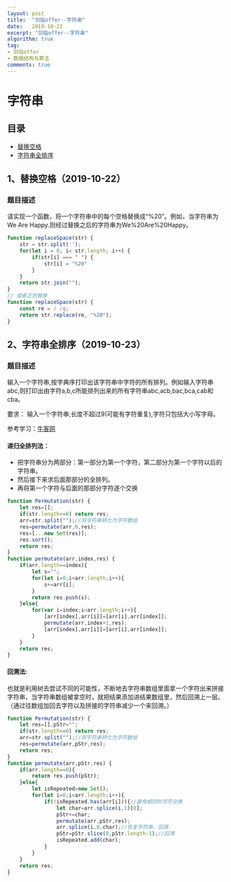 ```yaml
---
layout: post
title:  "剑指offer--字符串"
date:   2019-10-22
excerpt: "剑指offer--字符串" 
algorithm: true
tag:
- 剑指offer
- 数据结构与算法
comments: true
---
```


# 字符串

## 目录

* [替换空格](#1替换空格2019-10-22)
* [字符串全排序](#2字符串全排序2019-10-23)


## 1、替换空格（2019-10-22）

### 题目描述

请实现一个函数，将一个字符串中的每个空格替换成“%20”。例如，当字符串为We Are Happy.则经过替换之后的字符串为We%20Are%20Happy。

```javascript
function replaceSpace(str) {
    str = str.split('');
    for(let i = 0; i< str.length; i++) {
        if(str[i] === " ") {
            str[i] = "%20"
        }
    }
    return str.join("");
}
// 或者正则替换
function replaceSpace(str) {
    const re = / /g;
    return str.replace(re, "%20");
}
```

## 2、字符串全排序（2019-10-23）

### 题目描述

输入一个字符串,按字典序打印出该字符串中字符的所有排列。例如输入字符串abc,则打印出由字符a,b,c所能排列出来的所有字符串abc,acb,bac,bca,cab和cba。

要求： 输入一个字符串,长度不超过9(可能有字符重复),字符只包括大小写字母。

参考学习：[牛客网](https://www.nowcoder.com/questionTerminal/fe6b651b66ae47d7acce78ffdd9a96c7)

#### 递归全排列法：

* 把字符串分为两部分：第一部分为第一个字符，第二部分为第一个字符以后的字符串。
* 然后接下来求后面那部分的全排列。
* 再将第一个字符与后面的那部分字符逐个交换

```javascript
function Permutation(str) {
    let res=[];
    if(str.length<=0) return res;
    arr=str.split("");//将字符串转化为字符数组
    res=permutate(arr,0,res);
    res=[...new Set(res)];
    res.sort();
    return res;
}
function permutate(arr,index,res) {
    if(arr.length==index){
        let s="";
        for(let i=0;i<arr.length;i++){
            s+=arr[i];
        }
        return res.push(s);
    }else{
        for(var i=index;i<arr.length;i++){
            [arr[index],arr[i]]=[arr[i],arr[index]];
            permutate(arr,index+1,res);
            [arr[index],arr[i]]=[arr[i],arr[index]];
        }
    }
    return res;
}
```

#### 回溯法:

也就是利用树去尝试不同的可能性，不断地去字符串数组里面拿一个字符出来拼接字符串，当字符串数组被拿空时，就把结果添加进结果数组里，然后回溯上一层。（通过往数组加回去字符以及拼接的字符串减少一个来回溯。）

```javascript
function Permutation(str) {
    let res=[],pStr="";
    if(str.length<=0) return res;
    arr=str.split("");//将字符串转化为字符数组
    res=permutate(arr,pStr,res);
    return res;
}
function permutate(arr,pStr,res) {
    if(arr.length==0){
        return res.push(pStr);
    }else{
        let isRepeated=new Set();
        for(let i=0;i<arr.length;i++){
            if(!isRepeated.has(arr[i])){//避免相同的字符交换
                let char=arr.splice(i,1)[0];
                pStr+=char;
                permutate(arr,pStr,res);
                arr.splice(i,0,char);//恢复字符串，回溯
                pStr=pStr.slice(0,pStr.length-1);//回溯
                isRepeated.add(char);
            }
        }
    }
    return res;
}
```


